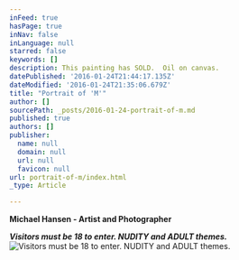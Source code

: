 ```yaml
---
inFeed: true
hasPage: true
inNav: false
inLanguage: null
starred: false
keywords: []
description: This painting has SOLD.  Oil on canvas.
datePublished: '2016-01-24T21:44:17.135Z'
dateModified: '2016-01-24T21:35:06.679Z'
title: "Portrait of 'M'"
author: []
sourcePath: _posts/2016-01-24-portrait-of-m.md
published: true
authors: []
publisher:
  name: null
  domain: null
  url: null
  favicon: null
url: portrait-of-m/index.html
_type: Article

---
```

**Michael Hansen - Artist and Photographer**

**_Visitors must be 18 to enter.  NUDITY and ADULT themes._**
![Visitors must be 18 to enter.  NUDITY and ADULT themes.](https://s3-us-west-2.amazonaws.com/the-grid-img/p/37e268fd7fa19d13c5f218312085c3cd8f1b5a84.jpg)